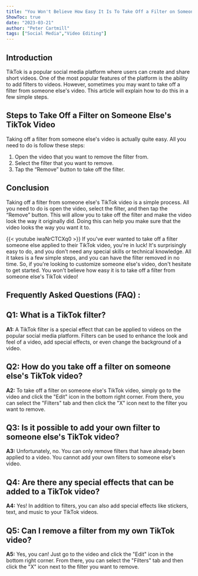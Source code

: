 ```yaml
---
title: "You Won't Believe How Easy It Is To Take Off a Filter on Someone Else's TikTok Video!"
ShowToc: true 
date: "2023-03-21"
author: "Peter Cartmill" 
tags: ["Social Media","Video Editing"]
---
```

## Introduction

TikTok is a popular social media platform where users can create and share short videos. One of the most popular features of the platform is the ability to add filters to videos. However, sometimes you may want to take off a filter from someone else's video. This article will explain how to do this in a few simple steps. 

## Steps to Take Off a Filter on Someone Else's TikTok Video

Taking off a filter from someone else's video is actually quite easy. All you need to do is follow these steps:

1. Open the video that you want to remove the filter from.
2. Select the filter that you want to remove.
3. Tap the “Remove” button to take off the filter.

## Conclusion

Taking off a filter from someone else's TikTok video is a simple process. All you need to do is open the video, select the filter, and then tap the “Remove” button. This will allow you to take off the filter and make the video look the way it originally did. Doing this can help you make sure that the video looks the way you want it to.

{{< youtube iwaNrCTCXq0 >}} 
If you've ever wanted to take off a filter someone else applied to their TikTok video, you're in luck! It's surprisingly easy to do, and you don't need any special skills or technical knowledge. All it takes is a few simple steps, and you can have the filter removed in no time. So, if you're looking to customize someone else's video, don't hesitate to get started. You won't believe how easy it is to take off a filter from someone else's TikTok video!

## Frequently Asked Questions (FAQ) :
## Q1: What is a TikTok filter?

**A1:** A TikTok filter is a special effect that can be applied to videos on the popular social media platform. Filters can be used to enhance the look and feel of a video, add special effects, or even change the background of a video. 

## Q2: How do you take off a filter on someone else's TikTok video?

**A2:** To take off a filter on someone else's TikTok video, simply go to the video and click the "Edit" icon in the bottom right corner. From there, you can select the "Filters" tab and then click the "X" icon next to the filter you want to remove. 

## Q3: Is it possible to add your own filter to someone else's TikTok video?

**A3:** Unfortunately, no. You can only remove filters that have already been applied to a video. You cannot add your own filters to someone else's video. 

## Q4: Are there any special effects that can be added to a TikTok video?

**A4:** Yes! In addition to filters, you can also add special effects like stickers, text, and music to your TikTok videos. 

## Q5: Can I remove a filter from my own TikTok video?

**A5:** Yes, you can! Just go to the video and click the "Edit" icon in the bottom right corner. From there, you can select the "Filters" tab and then click the "X" icon next to the filter you want to remove.


